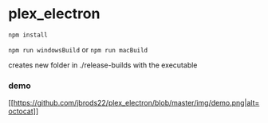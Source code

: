 # plex_electron

`npm install`

`npm run windowsBuild`
or
`npm run macBuild`

creates new folder in ./release-builds with the executable


### demo

[[https://github.com/jbrods22/plex_electron/blob/master/img/demo.png|alt=octocat]]
